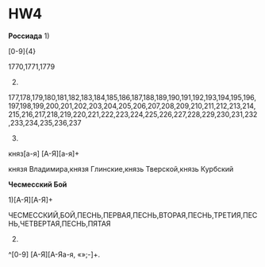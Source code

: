 # HW4

**Россиада**
1) 

[0-9]{4}

1770,1771,1779

2)

177,178,179,180,181,182,183,184,185,186,187,188,189,190,191,192,193,194,195,196,197,198,199,200,201,202,203,204,205,206,207,208,209,210,211,212,213,214,215,216,217,218,219,220,221,222,223,224,225,226,227,228,229,230,231,232,233,234,235,236,237

3)

княз[а-я] [А-Я][а-я]+

князя Владимира,князя Глинские,князь Тверской,князь Курбский

**Чесмесский Бой**

1)[А-Я][А-Я]+

ЧЕСМЕССКИЙ,БОЙ,ПЕСНЬ,ПЕРВАЯ,ПЕСНЬ,ВТОРАЯ,ПЕСНЬ,ТРЕТИЯ,ПЕСНЬ,ЧЕТВЕРТАЯ,ПЕСНЬ,ПЯТАЯ

2)

^[0-9] [А-Я][А-Яа-я, «»;-]+.
